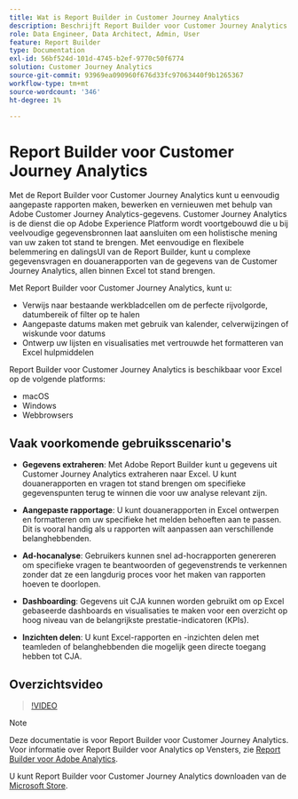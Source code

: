 ```yaml
---
title: Wat is Report Builder in Customer Journey Analytics
description: Beschrijft Report Builder voor Customer Journey Analytics
role: Data Engineer, Data Architect, Admin, User
feature: Report Builder
type: Documentation
exl-id: 56bf524d-101d-4745-b2ef-9770c50f6774
solution: Customer Journey Analytics
source-git-commit: 93969ea090960f676d33fc97063440f9b1265367
workflow-type: tm+mt
source-wordcount: '346'
ht-degree: 1%

---
```


# Report Builder voor Customer Journey Analytics

Met de Report Builder voor Customer Journey Analytics kunt u eenvoudig aangepaste rapporten maken, bewerken en vernieuwen met behulp van Adobe Customer Journey Analytics-gegevens. Customer Journey Analytics is de dienst die op Adobe Experience Platform wordt voortgebouwd die u bij veelvoudige gegevensbronnen laat aansluiten om een holistische mening van uw zaken tot stand te brengen. Met eenvoudige en flexibele belemmering en dalingsUI van de Report Builder, kunt u complexe gegevensvragen en douanerapporten van de gegevens van de Customer Journey Analytics, allen binnen Excel tot stand brengen.

Met Report Builder voor Customer Journey Analytics, kunt u:

- Verwijs naar bestaande werkbladcellen om de perfecte rijvolgorde, datumbereik of filter op te halen
- Aangepaste datums maken met gebruik van kalender, celverwijzingen of wiskunde voor datums
- Ontwerp uw lijsten en visualisaties met vertrouwde het formatteren van Excel hulpmiddelen

Report Builder voor Customer Journey Analytics is beschikbaar voor Excel op de volgende platforms:

- macOS
- Windows
- Webbrowsers

## Vaak voorkomende gebruiksscenario&#39;s

- **Gegevens extraheren**: Met Adobe Report Builder kunt u gegevens uit Customer Journey Analytics extraheren naar Excel. U kunt douanerapporten en vragen tot stand brengen om specifieke gegevenspunten terug te winnen die voor uw analyse relevant zijn.

- **Aangepaste rapportage**: U kunt douanerapporten in Excel ontwerpen en formatteren om uw specifieke het melden behoeften aan te passen. Dit is vooral handig als u rapporten wilt aanpassen aan verschillende belanghebbenden.

- **Ad-hocanalyse**: Gebruikers kunnen snel ad-hocrapporten genereren om specifieke vragen te beantwoorden of gegevenstrends te verkennen zonder dat ze een langdurig proces voor het maken van rapporten hoeven te doorlopen.

- **Dashboarding**: Gegevens uit CJA kunnen worden gebruikt om op Excel gebaseerde dashboards en visualisaties te maken voor een overzicht op hoog niveau van de belangrijkste prestatie-indicatoren (KPIs).

- **Inzichten delen**: U kunt Excel-rapporten en -inzichten delen met teamleden of belanghebbenden die mogelijk geen directe toegang hebben tot CJA.

## Overzichtsvideo

>[!VIDEO](https://video.tv.adobe.com/v/337569/?quality=12&learn=on)

>[!NOTE]
>
>Deze documentatie is voor Report Builder voor Customer Journey Analytics. Voor informatie over Report Builder voor Analytics op Vensters, zie [Report Builder voor Adobe Analytics](https://experienceleague.adobe.com/docs/analytics/analyze/report-builder/home.html).

U kunt Report Builder voor Customer Journey Analytics downloaden van de
[Microsoft Store](https://www.microsoft.com/en-us/store/apps/windows).
